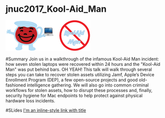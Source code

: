 # jnuc2017_Kool-Aid_Man

![Kool-Aid Man](https://github.com/firetoole/jnuc2017_Kool-Aid_Man/blob/master/kool-aid_man.png?raw=true)

#Summary
Join us in a walkthrough of the infamous Kool-Aid Man incident: how seven stolen laptops were recovered within 24 hours and the "Kool-Aid Man" was put behind bars. OH YEAH! This talk will walk through several steps you can take to recover stolen assets utilizing Jamf, Apple’s Device Enrollment Program (DEP), a few open-source projects and good old-fashioned intelligence gathering. We will also go into common criminal workflows for stolen assets, how to disrupt these processes and, finally, security hygiene for Mac endpoints to help protect against physical hardware loss incidents.

#SLides
[I'm an inline-style link with title](https://github.com/firetoole/jnuc2017_Kool-Aid_Man/blob/master/JNUC-2017-Koolaid-Man.key)